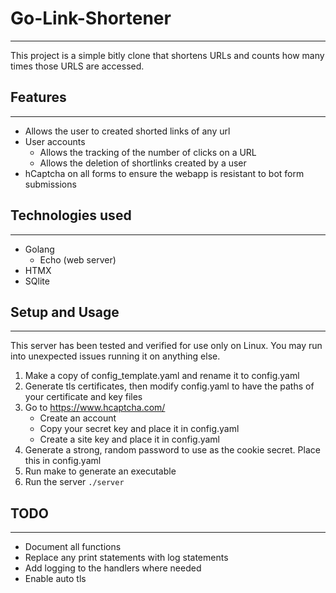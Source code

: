 # Go-Link-Shortener
---
This project is a simple bitly clone that shortens URLs and counts how many times those URLS are accessed. 

## Features
---
* Allows the user to created shorted links of any url
* User accounts
    - Allows the tracking of the number of clicks on a URL
    - Allows the deletion of shortlinks created by a user
* hCaptcha on all forms to ensure the webapp is resistant to bot form submissions

## Technologies used
---
* Golang
    - Echo (web server)
* HTMX
* SQlite

## Setup and Usage 
---
This server has been tested and verified for use only on Linux. You may run into unexpected issues running it on anything else.

1. Make a copy of config_template.yaml and rename it to config.yaml
2. Generate tls certificates, then modify config.yaml to have the paths of your certificate and key files
3. Go to https://www.hcaptcha.com/
    - Create an account
    - Copy your secret key and place it in config.yaml
    - Create a site key and place it in config.yaml
4. Generate a strong, random password to use as the cookie secret. Place this in config.yaml
5. Run make to generate an executable
6. Run the server ```./server```

## TODO
---
* Document all functions
* Replace any print statements with log statements
* Add logging to the handlers where needed
* Enable auto tls
